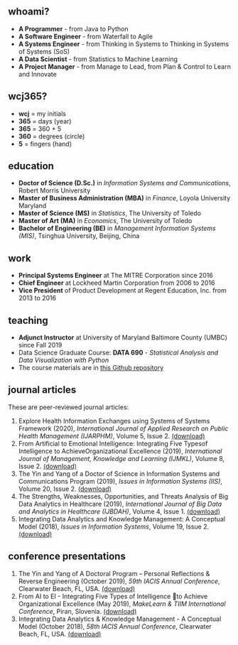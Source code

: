 ## whoami?
* **A Programmer** - from Java to Python
* **A Software Engineer** - from Waterfall to Agile
* **A Systems Engineer** - from Thinking in Systems to Thinking in Systems of Systems (SoS)
* **A Data Scientist** - from Statistics to Machine Learning
* **A Project Manager** - from Manage to Lead, from Plan & Control to Learn and Innovate

## wcj365?
* **wcj** = my initials
* **365** = days (year) 
* **365** = 360 + 5
* **360** = degrees (circle)
* **5** = fingers (hand)

## education
* **Doctor of Science (D.Sc.)** in *Information Systems and Communications*, Robert Morris University
* **Master of Business Administration (MBA)** in *Finance*, Loyola University Maryland
* **Master of Science (MS)** in *Statistics*, The University of Toledo
* **Master of Art (MA)** in *Economics*, The University of Toledo
* **Bachelor of Engineering (BE)** in *Management Information Systems (MIS)*, Tsinghua University, Beijing, China

## work
* **Principal Systems Engineer** at The MITRE Corporation since 2016
* **Chief Engineer** at Lockheed Martin Corporation from 2006 to 2016
* **Vice President** of Product Development at Regent Education, Inc. from 2013 to 2016

## teaching
* **Adjunct Instructor** at University of Maryland Baltimore County (UMBC) since Fall 2019 
* Data Science Graduate Course: **DATA 690** - *Statistical Analysis and Data Visualization with Python*
* The course materials are in [this Github repository](https://github.com/wcj365/python-stats-dataviz)

## journal articles
These are peer-reviewed journal articles:
1. Explore Health Information Exchanges using Systems of Systems Framework (2020), *International Journal of Applied Research on Public Health Management (IJARPHM)*, Volume 5, Issue 2. [(download)](https://www.igi-global.com/journal/international-journal-applied-research-public/214902)
2. From Artificial to Emotional Intelligence: Integrating Five Typesof Intelligence to AchieveOrganizational Excellence (2019), *International Journal of Management, Knowledge and Learning (IJMKL)*, Volume 8, Issue 2. [(download)](http://www.issbs.si/press/ISSN/2232-5697/8_125-144.pdf)
3. The Yin and Yang of a Doctor of Science in Information Systems and Communications Program (2019), *Issues in Information Systems (IIS)*, Volume 20, Issue 2. [(download)](http://www.iacis.org/iis/2019/2_iis_2019_128-139.pdf)
4. The Strengths, Weaknesses, Opportunities, and Threats Analysis of Big Data Analytics in Healthcare (2019), *International Journal of Big Data and Analytics in Healthcare (IJBDAH)*, Volume 4, Issue 1. [(download)](https://github.com/wcj365/wcj365.github.io/blob/master/docs/The-Strengths-Weaknesses-Opportunities-and-Threats-Analysis-of-Big-Data-Analytics-in-Healthcare.pdf)
5. Integrating Data Analytics and Knowledge Management: A Conceptual Model (2018), *Issues in Information Systems*, Volume 19, Issue 2. [(download)](http://www.iacis.org/iis/2018/2_iis_2018_208-216.pdf)

## conference presentations
1. The Yin and Yang of A Doctoral Program – Personal Reflections & Reverse Engineering (October 2019), *59th IACIS Annual Conference*, Clearwater Beach, FL, USA. [(download)](https://github.com/wcj365/wcj365.github.io/blob/master/docs/Yin%20Yang%20Research%20Model%202019%20IACIS.pptx)
2. From AI to EI - Integrating Five Types of Intelligence to Achieve Organizational Excellence (May 2019), *MakeLearn & TIIM International Conference*, Piran, Slovenia. [(download)](https://github.com/wcj365/wcj365.github.io/blob/master/docs/From%20AI%20to%20EI%20Final.pptx)
3. Integrating Data Analytics & Knowledge Management - A Conceptual Model (October 2018), *58th IACIS Annual Conference*, Clearwater Beach, FL, USA. [(download)](https://github.com/wcj365/wcj365.github.io/blob/master/docs/Integrating%20Data%20Analytics%20and%20Knowledge%20Management.pptx)
